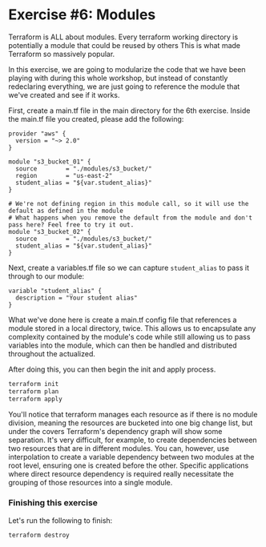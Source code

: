 # Exercise #6: Modules

Terraform is ALL about modules.  Every terraform working directory is potentially a module that could be reused by others
This is what made Terraform so massively popular.

In this exercise, we are going to modularize the code that we have been playing with during this whole workshop, but instead of
constantly redeclaring everything, we are just going to reference the module that we've created and see if it works.

First, create a main.tf file in the main directory for the 6th exercise.  Inside the main.tf file you created, please add the following:

```hcl
provider "aws" {
  version = "~> 2.0"
}

module "s3_bucket_01" {
  source        = "./modules/s3_bucket/"
  region        = "us-east-2"
  student_alias = "${var.student_alias}"
}

# We're not defining region in this module call, so it will use the default as defined in the module
# What happens when you remove the default from the module and don't pass here? Feel free to try it out.
module "s3_bucket_02" {
  source        = "./modules/s3_bucket/"
  student_alias = "${var.student_alias}"
}
```

Next, create a variables.tf file so we can capture `student_alias` to pass it through to our module:

```hcl
variable "student_alias" {
  description = "Your student alias"
}
```

What we've done here is create a main.tf config file that references a module stored in a
local directory, twice.  This allows us to encapsulate any complexity contained by the module's code
while still allowing us to pass variables into the module, which can then be handled and distributed
throughout the actualized.

After doing this, you can then begin the init and apply process.

```bash
terraform init
terraform plan
terraform apply
```

You'll notice that terraform manages each resource as if there is no module division, meaning the resources are bucketed
into one big change list, but under the covers Terraform's dependency graph will show some separation.  It's very difficult,
for example, to create dependencies between two resources that are in different modules.  You can, however, use
interpolation to create a variable dependency between two modules at the root level, ensuring one is created before the other.
Specific applications where direct resource dependency is required really necessitate the grouping of those resources
into a single module.

### Finishing this exercise

Let's run the following to finish:

```
terraform destroy
```
